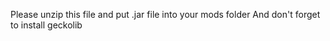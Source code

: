 Please unzip this file and put .jar file into your mods folder
And don't forget to install geckolib

